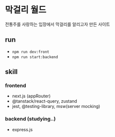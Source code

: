 # 막걸리 월드

전통주를 사랑하는 입장에서 막걸리를 알리고자 만든 사이트

## run
- `npm run dev:front`
- `npm run start:backend`

## skill
### frontend
- next.js (appRouter)
- @tanstack/react-query, zustand
- jest, @testing-library, msw(server mocking)

### backend (studying..)
- express.js
